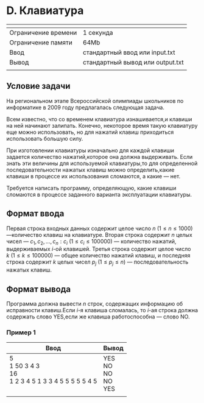 # D. Клавиатура

[]()|[]()
-------------------|---
Ограничение времени|	1 секунда
Ограничение памяти |	64Mb
Ввод               |	стандартный ввод или input.txt
Вывод              |	стандартный вывод или output.txt
[]()|[]()

## Условие задачи
На региональном этапе Всероссийской олимпиады школьников по информатике в 2009 году предлагалась следующая задача.

Всем известно, что со временем клавиатура изнашивается,и клавиши на ней начинают залипать. Конечно, некоторое время такую клавиатуру еще можно использовать, но для нажатий клавиш приходиться использовать большую силу.

При изготовлении клавиатуры изначально для каждой клавиши задается количество нажатий,которое она должна выдерживать. Если знать эти величины для используемой клавиатуры,то для определенной последовательности нажатых клавиш можно определить,какие клавиши в процессе их использования сломаются, а какие — нет.

Требуется написать программу, определяющую, какие клавиши сломаются в процессе заданного варианта эксплуатации клавиатуры.

## Формат ввода
Первая строка входных данных содержит целое число $n\ (1 ≤ n ≤ 1000)$ —количество клавиш на клавиатуре. Вторая строка содержит $n$ целых чисел — $c_1, c_2, … , c_n : с_i\ (1 ≤ c_i ≤ 100000)$ — количество нажатий, выдерживаемых $i$-ой клавишей. Третья строка содержит целое число $k\ (1 ≤ k ≤ 100000)$ — общее количество нажатий клавиш, и последняя строка содержит $k$ целых чисел $p_j\ (1 ≤ p_j ≤ n)$ — последовательность нажатых клавиш.

## Формат вывода
Программа должна вывести $n$ строк, содержащих информацию об исправности клавиш.Если $i$-я клавиша сломалась, то $i$-ая строка должна содержать слово YES,если же клавиша работоспособна — слово NO.

### Пример 1
Ввод | Вывод
---| ---
5 <br> 1 50 3 4 3 <br> 16 <br>1 2 3 4 5 1 3 3 4 5 5 5 5 5 4 5 <br><br> | YES <br> NO <br> NO <br> NO <br> YES
[]()|[]()
